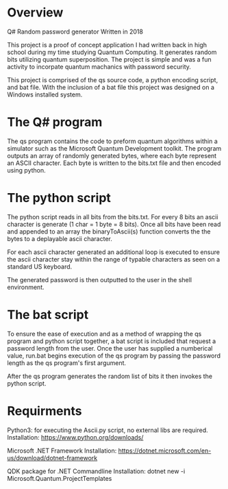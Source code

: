 # Overview
Q# Random password generator
Written in 2018

This project is a proof of concept application I had written back in high school during my time studying Quantum Computing. It generates random bits utilizing quantum superposition. The project is simple and was a fun activity to incorpate quantum machanics with password security. 

This project is comprised of the qs source code, a python encoding script, and bat file.
With the inclusion of a bat file this project was designed on a Windows installed system. 

# The Q# program
The qs program contains the code to preform quantum algorithms within a simulator such as the Microsoft Quantum Development toolkit. The program outputs an array of randomly generated bytes, where each byte represent an ASCII character. Each byte is written to the bits.txt file and then encoded using python. 

# The python script
The python script reads in all bits from the bits.txt. For every 8 bits an ascii character is generate (1 char = 1 byte = 8 bits). Once all bits have been read and appended to an array the binaryToAscii(s) function converts the the bytes to a deplayable ascii character. 

For each ascii character generated an additional loop is executed to ensure the ascii character stay within the range of typable characters as seen on a standard US keyboard. 

The generated password is then outputted to the user in the shell environment. 

# The bat script
To ensure the ease of execution and as a method of wrapping the qs program and python script together, a bat script is included that request a password length from the user. Once the user has supplied a numberical value, run.bat begins execution of the qs program by passing the password length as the qs program's first argument. 

After the qs program generates the random list of bits it then invokes the python script.

# Requirments 
Python3: for executing the Ascii.py script, no external libs are required.
Installation: https://www.python.org/downloads/

Microsoft .NET Framework
Installation: https://dotnet.microsoft.com/en-us/download/dotnet-framework

QDK package for .NET
Commandline Installation: dotnet new -i Microsoft.Quantum.ProjectTemplates


